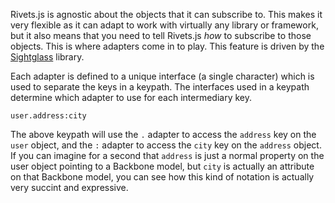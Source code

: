 Rivets.js is agnostic about the objects that it can subscribe to. This makes it very flexible as it can adapt to work with virtually any library or framework, but it also means that you need to tell Rivets.js *how* to subscribe to those objects. This is where adapters come in to play. This feature is driven by the [Sightglass](https://github.com/mikeric/sightglass) library.

Each adapter is defined to a unique interface (a single character) which is used to separate the keys in a keypath. The interfaces used in a keypath determine which adapter to use for each intermediary key.

```
user.address:city
```

The above keypath will use the `.` adapter to access the `address` key on the `user` object, and the `:` adapter to access the `city` key on the `address` object. If you can imagine for a second that `address` is just a normal property on the user object pointing to a Backbone model, but `city` is actually an attribute on that Backbone model, you can see how this kind of notation is actually very succint and expressive.
